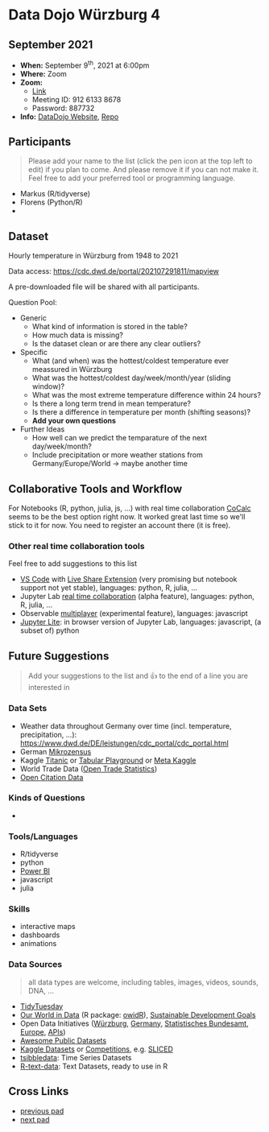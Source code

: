 # Data Dojo Würzburg 4

## September 2021
 - **When:** September 9<sup>th</sup>, 2021 at 6:00pm
 - **Where:** Zoom
 - **Zoom:** 
    - [Link](https://uni-wuerzburg.zoom.us/j/91261338678?pwd=MEZ4QkpTeGU2MTdzOTh0UXVqWGxJdz09)
    - Meeting ID: 912 6133 8678
    - Password: 887732
 - **Info:** [DataDojo Website](https://ddojo.github.io/), [Repo](https://github.com/ddojo/ddojo.github.io)

## Participants
> Please add your name to the list (click the pen icon at the top left to edit) if you plan to come. And please remove it if you can not make it. Feel free to add your preferred tool or programming language.
 - Markus (R/tidyverse)
 - Florens (Python/R)
 - 


## Dataset

Hourly temperature in Würzburg from 1948 to 2021

Data access: https://cdc.dwd.de/portal/202107291811/mapview

A pre-downloaded file will be shared with all participants.

Question Pool:
- Generic
    - What kind of information is stored in the table?
    - How much data is missing?
    - Is the dataset clean or are there any clear outliers?
- Specific
    - What (and when) was the hottest/coldest temperature ever meassured in Würzburg
    - What was the hottest/coldest day/week/month/year (sliding window)?
    - What was the most extreme temperature difference within 24 hours?
    - Is there a long term trend in mean temperature?
    - Is there a difference in temperature per month (shifting seasons)?
    - **Add your own questions**
- Further Ideas
    - How well can we predict the temparature of the next day/week/month?
    - Include precipitation or more weather stations from Germany/Europe/World &rarr; maybe another time

## Collaborative Tools and Workflow

For Notebooks (R, python, julia, js, ...) with real time collaboration [CoCalc](https://cocalc.com) seems to be the best option right now. It worked great last time so we'll stick to it for now. You need to register an account there (it is free).

### Other real time collaboration tools

Feel free to add suggestions to this list

- [VS Code](https://code.visualstudio.com/) with [Live Share Extension](https://marketplace.visualstudio.com/items?itemName=MS-vsliveshare.vsliveshare) (very promising but notebook support not yet stable), languages: python, R, julia, ...
- Jupyter Lab [real time collaboration](https://github.com/jupyterlab/jupyterlab/pull/10118) (alpha feature), languages: python, R, julia, ...
- Observable [multiplayer](https://observablehq.com/@observablehq/introducing-observable-collaboration) (experimental feature), languages: javascript
- [Jupyter Lite](https://jupyterlite.readthedocs.io/en/latest/): in browser version of Jupyter Lab, languages: javascript, (a subset of) python

## Future Suggestions
> Add your suggestions to the list and :+1: to the end of a line you are interested in

### Data Sets
- Weather data throughout Germany over time (incl. temperature, precipitation, ...): https://www.dwd.de/DE/leistungen/cdc_portal/cdc_portal.html
- German [Mikrozensus](https://www.destatis.de/DE/Themen/Gesellschaft-Umwelt/Bevoelkerung/Haushalte-Familien/Methoden/mikrozensus.html)
- Kaggle [Titanic](https://www.kaggle.com/c/titanic) or [Tabular Playground](https://www.kaggle.com/competitions?hostSegmentIdFilter=8) or [Meta Kaggle](https://www.kaggle.com/kaggle/meta-kaggle)
- World Trade Data ([Open Trade Statistics](https://tradestatistics.io))
- [Open Citation Data](http://opencitations.net/download#coci)

### Kinds of Questions
-

### Tools/Languages
- R/tidyverse
- python
- [Power BI](https://www.microsoft.com/en-US/download/details.aspx?id=58494)
- javascript
- julia


### Skills
- interactive maps
- dashboards
- animations

### Data Sources
> all data types are welcome, including tables, images, videos, sounds, DNA, ...

- [TidyTuesday](https://github.com/rfordatascience/tidytuesday)
- [Our World in Data](https://ourworldindata.org/) (R package: [owidR](https://github.com/piersyork/owidR)), [Sustainable Development Goals](https://sdg-tracker.org/)
- Open Data Initiatives ([Würzburg](https://opendata.wuerzburg.de/), [Germany](https://www.govdata.de/), [Statistisches Bundesamt](https://www.destatis.de/), [Europe](https://data.europa.eu/en), [APIs](https://bund.dev/))
- [Awesome Public Datasets](https://github.com/awesomedata/awesome-public-datasets)
- [Kaggle Datasets](https://www.kaggle.com/datasets) or [Competitions](https://kaggle.com/competitions), e.g. [SLICED](https://www.kaggle.com/search?q=Sliced+in%3Acompetitions)
- [tsibbledata](https://tsibbledata.tidyverts.org/reference/index.html): Time Series Datasets
- [R-text-data](https://github.com/EmilHvitfeldt/R-text-data): Text Datasets, ready to use in R


## Cross Links
 - [previous pad](https://hackmd.io/AfCChD1jTCiPY4dFztgvNw)
 - [next pad](https://hackmd.io/mHP-kaILTUCdLyooCOus6Q)
